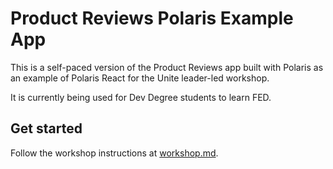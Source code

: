 # Product Reviews Polaris Example App

This is a self-paced version of the Product Reviews app built with Polaris as an example of Polaris React for the Unite leader-led workshop.

It is currently being used for Dev Degree students to learn FED.

## Get started

Follow the workshop instructions at [workshop.md](./workshop.md).
